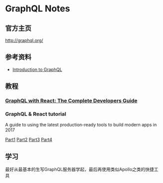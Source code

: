 # GraphQL Notes


## 官方主页

http://graphql.org/

## 参考资料

- [Introduction to GraphQL](https://learngraphql.com/basics/introduction)



## 教程

### [GraphQL with React: The Complete Developers Guide](https://www.udemy.com/graphql-with-react-course)


###  GraphQL & React tutorial
A guide to using the latest production-ready tools to build modern apps in 2017

[Part1](https://blog.hichroma.com/graphql-react-tutorial-part-1-6-d0691af25858) 
[Part2](https://blog.hichroma.com/graphql-react-tutorial-part-2-6-d15faafd5a6f)
[Part3](https://blog.hichroma.com/graphql-react-tutorial-part-3-6-fa2c512f5497) 
[Part4](https://blog.hichroma.com/graphql-react-tutorial-part-4-6-9ad394e3592c)



## 学习

最好从最基本的生写GraphQL服务器学起，最后再使用类似Apollo之类的快捷工具
